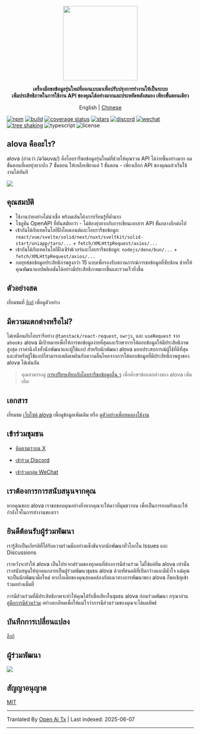 <p align="center">
<img width="200px" src="https://alova.js.org/img/logo-text-vertical.svg" />
</p>

<p align="center"><b>เครื่องมือขอข้อมูลรุ่นใหม่ที่ออกแบบมาเพื่อปรับปรุงการทำงานให้เป็นระบบ<br />เพิ่มประสิทธิภาพในการใช้งาน API ของคุณได้อย่างมากและประหยัดพลังสมอง เพียงขั้นตอนเดียว</b></p>

<p align="center">English | <a href="./README.zh-CN.md">Chinese</a></p>

[![npm](https://img.shields.io/npm/v/alova)](https://www.npmjs.com/package/alova)
[![build](https://github.com/alovajs/alova/actions/workflows/release.yml/badge.svg?branch=main)](https://github.com/alovajs/alova/actions/workflows/release.yml)
[![coverage status](https://coveralls.io/repos/github/alovajs/alova/badge.svg?branch=main)](https://coveralls.io/github/alovajs/alova?branch=main)
[![stars](https://img.shields.io/github/stars/alovajs/alova?style=social)](https://github.com/alovajs/alova)
[![discord](https://img.shields.io/badge/chat-Discord-515ff1)](https://discord.gg/S47QGJgkVb)
[![wechat](https://img.shields.io/badge/chat_with_CH-Wechat-07c160)](https://alova.js.org/img/wechat_qrcode.jpg)
[![tree shaking](https://badgen.net/bundlephobia/tree-shaking/alova)](https://bundlephobia.com/package/alova)
![typescript](https://badgen.net/badge/icon/typescript?icon=typescript&label)
![license](https://img.shields.io/badge/license-MIT-blue.svg)

## alova คืออะไร?

alova (อ่านว่า /əˈləʊva/) คือไลบรารีขอข้อมูลรุ่นใหม่ที่ช่วยให้คุณรวม API ได้ง่ายขึ้นอย่างมาก ลดขั้นตอนที่เคยยุ่งยากถึง 7 ขั้นตอน ให้เหลือเพียงแค่ 1 ขั้นตอน - เพียงเลือก API ของคุณแล้วเริ่มใช้งานได้ทันที

![](https://alova.js.org/img/overview_flow_en.png)

## คุณสมบัติ

- ใช้งานง่ายอย่างไม่น่าเชื่อ พร้อมเส้นโค้งการเรียนรู้ที่ต่ำมาก
- โซลูชัน OpenAPI ที่ทันสมัยกว่า - ไม่ต้องยุ่งยากกับการเขียนเอกสาร API ขั้นกลางอีกต่อไป
- เข้ากันได้กับเทคโนโลยีฝั่งไคลเอนต์และไลบรารีขอข้อมูล: `react/vue/svelte/solid/next/nuxt/sveltkit/solid-start/uniapp/taro/...` + `fetch/XMLHttpRequest/axios/...`
- เข้ากันได้กับเทคโนโลยีฝั่งเซิร์ฟเวอร์และไลบรารีขอข้อมูล: `nodejs/deno/bun/...` + `fetch/XMLHttpRequest/axios/...`
- กลยุทธ์ขอข้อมูลประสิทธิภาพสูงกว่า 15 แบบเพื่อรองรับสถานการณ์การขอข้อมูลที่ซับซ้อน ช่วยให้คุณพัฒนาแอปพลิเคชันได้อย่างมีประสิทธิภาพมากขึ้นและรวดเร็วยิ่งขึ้น

## ตัวอย่างสด

เยี่ยมชมที่ [ลิงก์](https://alova.js.org/examples) เพื่อดูตัวอย่าง

## มีความแตกต่างหรือไม่?

ไม่เหมือนกับไลบรารีอย่าง `@tanstack/react-request`, `swrjs`, และ `useRequest` จาก `ahooks` alova มีเป้าหมายเพื่อให้การขอข้อมูลง่ายที่สุดและรักษาการโต้ตอบข้อมูลให้มีประสิทธิภาพสูงสุด เราคำนึงถึงทั้งนักพัฒนาและผู้ใช้แอป สำหรับนักพัฒนา alova มอบประสบการณ์ผู้ใช้ที่ดีที่สุด และสำหรับผู้ใช้แอปก็สามารถเพลิดเพลินกับความลื่นไหลจากการโต้ตอบข้อมูลที่มีประสิทธิภาพสูงของ alova ได้เช่นกัน

> คุณสามารถดู [การเปรียบเทียบกับไลบรารีขอข้อมูลอื่น ๆ](https://alova.js.org/about/comparison) เพื่อศึกษาข้อแตกต่างของ alova เพิ่มเติม

## เอกสาร

เยี่ยมชม [เว็บไซต์ alova](https://alova.js.org) เพื่อดูข้อมูลเพิ่มเติม หรือ [ดูตัวอย่างเพื่อทดลองใช้งาน](https://alova.js.org/category/examples)

## เข้าร่วมชุมชน

- [ติดตามเราบน X](https://x.com/alovajs)

- [เข้าร่วม Discord](https://discord.gg/S47QGJgkVb)

- [เข้าร่วมกลุ่ม WeChat](https://alova.js.org/img/wechat_qrcode.jpg)

## เราต้องการการสนับสนุนจากคุณ

หากคุณชอบ alova เราขอขอบคุณอย่างยิ่งหากคุณจะให้ดาวที่มุมขวาบน เพื่อเป็นการยอมรับและให้กำลังใจในการทำงานของเรา

## ยินดีต้อนรับผู้ร่วมพัฒนา

เรารู้สึกเป็นเกียรติที่ได้รับความร่วมมืออย่างแข็งขันจากนักพัฒนาทั่วโลกใน Issues และ Discussions

เราหวังจะทำให้ alova เป็นโปรเจกต์ร่วมของทุกคนที่ต้องการมีส่วนร่วม ไม่ใช่แค่ทีม alova เท่านั้น เราสนับสนุนให้ทุกคนกลายเป็นผู้ร่วมพัฒนาชุมชน alova ด้วยทัศนคติที่เปิดกว้างและมีน้ำใจ แม้คุณจะเป็นนักพัฒนามือใหม่ หากไอเดียของคุณสอดคล้องกับแนวทางการพัฒนาของ alova ก็ขอเชิญเข้าร่วมอย่างเต็มที่

การมีส่วนร่วมที่มีประสิทธิภาพจะทำให้คุณได้รับชื่อเสียงในชุมชน alova ก่อนร่วมพัฒนา กรุณาอ่าน [คู่มือการมีส่วนร่วม](https://raw.githubusercontent.com/alovajs/alova/main/CONTRIBUTING.zh-CN.md) อย่างละเอียดเพื่อให้แน่ใจว่าการมีส่วนร่วมของคุณจะได้ผลลัพธ์

## บันทึกการเปลี่ยนแปลง

[ลิงก์](https://github.com/alovajs/alova/releases)

## ผู้ร่วมพัฒนา

<a href="https://github.com/alovajs/alova/graphs/contributors">
<img src="https://contrib.rocks/image?repo=alovajs/alova&max=30&columns=10" />
</a>

## สัญญาอนุญาต

[MIT](https://en.wikipedia.org/wiki/MIT_License)

---

Tranlated By [Open Ai Tx](https://github.com/OpenAiTx/OpenAiTx) | Last indexed: 2025-06-07

---